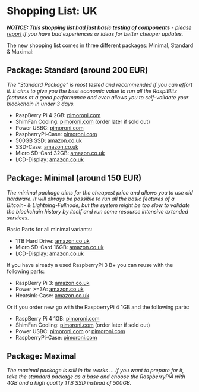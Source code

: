 # Shopping List: UK

*__NOTICE: This shopping list had just basic testing of components__ - [please report](https://github.com/rootzoll/raspiblitz/issues/691) if you have bad experiences or ideas for better cheaper updates.*

The new shopping list comes in three different packages: Minimal, Standard & Maximal:

## Package: Standard (around 200 EUR)

*The "Standard Package" is most tested and recommended if you can effort it. It aims to give you the best economic value to run all the RaspiBlitz features at a good performance and even allows you to self-validate your blockchain in under 3 days.* 

* RaspBerry Pi 4 2GB: [pimoroni.com](https://shop.pimoroni.com/products/raspberry-pi-4?variant=29157087412307)
* ShimFan Cooling: [pimoroni.com](https://shop.pimoroni.com/products/fan-shim) (order later if sold out)
* Power USBC: [pimoroni.com](https://shop.pimoroni.com/products/universal-usb-c-power-supply-5-1v-3a)
* RaspberryPi-Case: [pimoroni.com](https://shop.pimoroni.com/products/pibow-coupe-4?variant=29210100105299)
* 500GB SSD: [amazon.co.uk](https://www.amazon.co.uk/Crucial-MX500-CT500MX500SSD1-NAND-Internal/dp/B0784SLQM6)
* SSD-Case: [amazon.co.uk](https://www.amazon.co.uk/UGREEN-Drive-Enclosure-Supported-Housing/dp/B07D2BHVBD)
* Micro SD-Card 32GB: [amazon.co.uk](https://www.amazon.co.uk/dp/B07CY3QSST)
* LCD-Display: [amazon.co.uk](https://www.amazon.co.uk/dp/B01MRQTMTD)

## Package: Minimal (around 150 EUR)

*The minimal package aims for the cheapest price and allows you to use old hardware. It will always be possible to run all the basic features of a Bitcoin- & Lightning-Fullnode, but the system might be too slow to validate the blockchain history by itself and run some resource intensive extended services.*

Basic Parts for all minimal variants:
* 1TB Hard Drive: [amazon.co.uk](https://www.amazon.co.uk/dp/B07997KKSK?th=1)
* Micro SD-Card 16GB: [amazon.co.uk](https://www.amazon.co.uk/SanDisk-microSDHC-Memory-Adapter-Performance/dp/B073S9SFK2)
* LCD-Display: [amazon.co.uk](https://www.amazon.co.uk/dp/B01MRQTMTD)

If you have already a used RaspberryPi 3 B+ you can reuse with the following parts:
* RaspBerry Pi 3: [amazon.co.uk](https://www.amazon.co.uk/dp/B07BDR5PDW)
* Power >=3A: [amazon.co.uk](https://www.amazon.co.uk/dp/B017YW2CKM)
* Heatsink-Case: [amazon.co.uk](https://www.amazon.co.uk/dp/B07MXZ8JHL)

Or if you order new go with the RaspberryPi 4 1GB and the following parts:
* RaspBerry Pi 4 1GB: [pimoroni.com](https://shop.pimoroni.com/products/raspberry-pi-4?variant=29157087379539)
* ShimFan Cooling: [pimoroni.com](https://shop.pimoroni.com/products/fan-shim) (order later if sold out)
* Power USBC: [pimoroni.com](https://shop.pimoroni.com/products/raspberry-pi-official-usb-c-power-supply-eu?variant=29392393371750) or [pimoroni.com](https://shop.pimoroni.com/products/universal-usb-c-power-supply-5-1v-3a)
* RaspberryPi-Case: [pimoroni.com](https://shop.pimoroni.com/products/pibow-coupe-4?variant=29210100105299)

## Package: Maximal

*The maximal package is still in the works ... if you want to prepare for it, take the standard package as a base and choose the RaspberryPi4 with 4GB and a high quality 1TB SSD instead of 500GB.*
